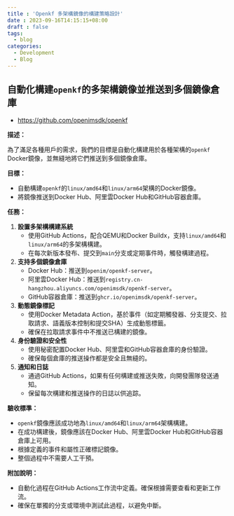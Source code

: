 ```yaml
---
title : 'Openkf 多架構鏡像的構建策略設計'
date : 2023-09-16T14:15:15+08:00
draft : false
tags:
  - blog
categories:
  - Development
  - Blog
---
```


## 自動化構建`openkf`的多架構鏡像並推送到多個鏡像倉庫

+ https://github.com/openimsdk/openkf

**描述：**

為了滿足各種用戶的需求，我們的目標是自動化構建用於各種架構的`openkf` Docker鏡像，並無縫地將它們推送到多個鏡像倉庫。

**目標：**

- 自動構建`openkf`的`linux/amd64`和`linux/arm64`架構的Docker鏡像。
- 將鏡像推送到Docker Hub、阿里雲Docker Hub和GitHub容器倉庫。

**任務：**

1. **設置多架構構建系統**
   - 使用GitHub Actions，配合QEMU和Docker Buildx，支持`linux/amd64`和`linux/arm64`的多架構構建。
   - 在每次新版本發布、提交到`main`分支或定期事件時，觸發構建過程。
2. **支持多個鏡像倉庫**
   - Docker Hub：推送到`openim/openkf-server`。
   - 阿里雲Docker Hub：推送到`registry.cn-hangzhou.aliyuncs.com/openimsdk/openkf-server`。
   - GitHub容器倉庫：推送到`ghcr.io/openimsdk/openkf-server`。
3. **動態鏡像標記**
   - 使用Docker Metadata Action，基於事件（如定期觸發器、分支提交、拉取請求、語義版本控制和提交SHA）生成動態標籤。
   - 確保在拉取請求事件中不推送已構建的鏡像。
4. **身份驗證和安全性**
   - 使用秘密配置Docker Hub、阿里雲和GitHub容器倉庫的身份驗證。
   - 確保每個倉庫的推送操作都是安全且無縫的。
5. **通知和日誌**
   - 通過GitHub Actions，如果有任何構建或推送失敗，向開發團隊發送通知。
   - 保留每次構建和推送操作的日誌以供追踪。

**驗收標準：**

- `openkf`鏡像應該成功地為`linux/amd64`和`linux/arm64`架構構建。
- 在成功構建後，鏡像應該在Docker Hub、阿里雲Docker Hub和GitHub容器倉庫上可用。
- 根據定義的事件和屬性正確標記鏡像。
- 整個過程中不需要人工干預。

**附加說明：**

- 自動化過程在GitHub Actions工作流中定義。確保根據需要查看和更新工作流。
- 確保在單獨的分支或環境中測試此過程，以避免中斷。